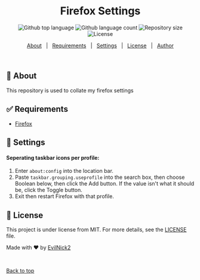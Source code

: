 <h1 align="center">Firefox Settings</h1>

<p align="center">
  <img alt="Github top language" src="https://img.shields.io/github/languages/top/EvilNick2/firefox-settings?color=56BEB8">

  <img alt="Github language count" src="https://img.shields.io/github/languages/count/EvilNick2/firefox-settings?color=56BEB8">

  <img alt="Repository size" src="https://img.shields.io/github/repo-size/EvilNick2/firefox-settings?color=56BEB8">

  <img alt="License" src="https://img.shields.io/github/license/EvilNick2/firefox-settings?color=56BEB8">
</p>

<p align="center">
  <a href="#dart-about">About</a> &#xa0; | &#xa0; 
  <a href="#rocket-requirements">Requirements</a> &#xa0; | &#xa0;
  <a href="#settings">Settings</a> &#xa0; | &#xa0;
  <a href="#memo-license">License</a> &#xa0; | &#xa0;
  <a href="https://github.com/EvilNick2" target="_blank">Author</a>
</p>

<br>

## :dart: About ##

This repository is used to collate my firefox settings

## :white_check_mark: Requirements ##

- [Firefox](https://www.mozilla.org/en-GB/firefox/new/)

## :floppy_disk: Settings

#### Seperating taskbar icons per profile:

1. Enter `about:config` into the location bar.
2. Paste `taskbar.grouping.useprofile` into the search box, then choose Boolean below, then click the Add button. If the value isn't what it should be, click the Toggle button.
3. Exit then restart Firefox with that profile.


## :memo: License ##

This project is under license from MIT. For more details, see the [LICENSE](LICENSE.md) file.


Made with :heart: by <a href="https://github.com/EvilNick2" target="_blank">EvilNick2</a>

&#xa0;

<a href="#top">Back to top</a>
